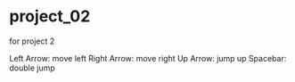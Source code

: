 # project_02
for project 2


Left Arrow: move left
Right Arrow: move right
Up Arrow: jump up
Spacebar: double jump 
